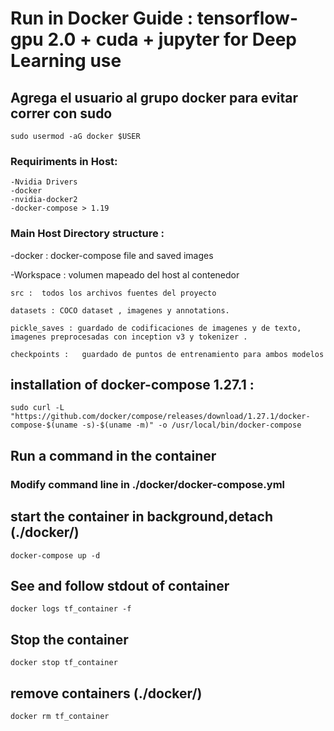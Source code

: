 # Run in Docker Guide :  tensorflow-gpu 2.0 + cuda + jupyter for Deep Learning use

## Agrega el usuario al grupo docker para evitar correr con sudo

    sudo usermod -aG docker $USER

### Requiriments in Host: 
    -Nvidia Drivers
    -docker
    -nvidia-docker2
    -docker-compose > 1.19

### Main Host Directory structure :

-docker : docker-compose file and saved images

-Workspace : volumen mapeado del host al contenedor

    src :  todos los archivos fuentes del proyecto

    datasets : COCO dataset , imagenes y annotations.

    pickle_saves : guardado de codificaciones de imagenes y de texto, imagenes preprocesadas con inception v3 y tokenizer .

    checkpoints :   guardado de puntos de entrenamiento para ambos modelos

## installation of docker-compose 1.27.1 : 
    sudo curl -L "https://github.com/docker/compose/releases/download/1.27.1/docker-compose-$(uname -s)-$(uname -m)" -o /usr/local/bin/docker-compose

## Run a command in the container
### Modify command line in ./docker/docker-compose.yml

## start the container in background,detach (./docker/)
    docker-compose up -d

## See and follow stdout of container
    docker logs tf_container -f

## Stop the container
    docker stop tf_container

## remove containers (./docker/)
    docker rm tf_container
